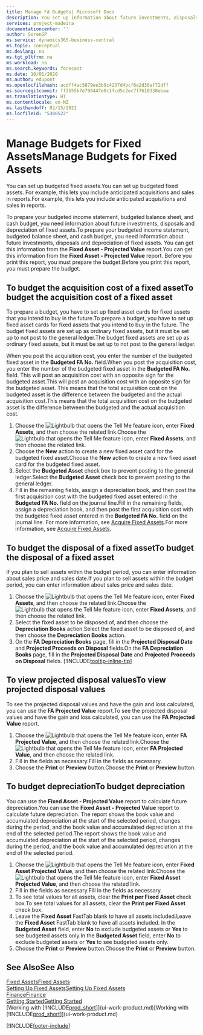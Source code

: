 ```yaml
---
title: Manage FA Budgets| Microsoft Docs
description: You set up information about future investments, disposals, and depreciation of fixed assets to help prepare budgets and forecasts.
services: project-madeira
documentationcenter: ''
author: SorenGP
ms.service: dynamics365-business-central
ms.topic: conceptual
ms.devlang: na
ms.tgt_pltfrm: na
ms.workload: na
ms.search.keywords: forecast
ms.date: 10/01/2020
ms.author: edupont
ms.openlocfilehash: acdff4ac5879ee3b9c4237d4bcf6e2d30af72dff
ms.sourcegitcommit: ff2b55b7e790447e0c1fcd5c2ec7f7610338ebaa
ms.translationtype: HT
ms.contentlocale: en-NZ
ms.lasthandoff: 02/15/2021
ms.locfileid: "5380522"
---
```

# <a name="manage-budgets-for-fixed-assets"></a><span data-ttu-id="4a7ee-103">Manage Budgets for Fixed Assets</span><span class="sxs-lookup"><span data-stu-id="4a7ee-103">Manage Budgets for Fixed Assets</span></span>
<span data-ttu-id="4a7ee-104">You can set up budgeted fixed assets.</span><span class="sxs-lookup"><span data-stu-id="4a7ee-104">You can set up budgeted fixed assets.</span></span> <span data-ttu-id="4a7ee-105">For example, this lets you include anticipated acquisitions and sales in reports.</span><span class="sxs-lookup"><span data-stu-id="4a7ee-105">For example, this lets you include anticipated acquisitions and sales in reports.</span></span>  

<span data-ttu-id="4a7ee-106">To prepare your budgeted income statement, budgeted balance sheet, and cash budget, you need information about future investments, disposals and depreciation of fixed assets.</span><span class="sxs-lookup"><span data-stu-id="4a7ee-106">To prepare your budgeted income statement, budgeted balance sheet, and cash budget, you need information about future investments, disposals and depreciation of fixed assets.</span></span> <span data-ttu-id="4a7ee-107">You can get this information from the **Fixed Asset - Projected Value** report.</span><span class="sxs-lookup"><span data-stu-id="4a7ee-107">You can get this information from the **Fixed Asset - Projected Value** report.</span></span> <span data-ttu-id="4a7ee-108">Before you print this report, you must prepare the budget.</span><span class="sxs-lookup"><span data-stu-id="4a7ee-108">Before you print this report, you must prepare the budget.</span></span>  

## <a name="to-budget-the-acquisition-cost-of-a-fixed-asset"></a><span data-ttu-id="4a7ee-109">To budget the acquisition cost of a fixed asset</span><span class="sxs-lookup"><span data-stu-id="4a7ee-109">To budget the acquisition cost of a fixed asset</span></span>
<span data-ttu-id="4a7ee-110">To prepare a budget, you have to set up fixed asset cards for fixed assets that you intend to buy in the future.</span><span class="sxs-lookup"><span data-stu-id="4a7ee-110">To prepare a budget, you have to set up fixed asset cards for fixed assets that you intend to buy in the future.</span></span> <span data-ttu-id="4a7ee-111">The budget fixed assets are set up as ordinary fixed assets, but it must be set up to not post to the general ledger.</span><span class="sxs-lookup"><span data-stu-id="4a7ee-111">The budget fixed assets are set up as ordinary fixed assets, but it must be set up to not post to the general ledger.</span></span>

<span data-ttu-id="4a7ee-112">When you post the acquisition cost, you enter the number of the budgeted fixed asset in the **Budgeted FA No.** field.</span><span class="sxs-lookup"><span data-stu-id="4a7ee-112">When you post the acquisition cost, you enter the number of the budgeted fixed asset in the **Budgeted FA No.** field.</span></span> <span data-ttu-id="4a7ee-113">This will post an acquisition cost with an opposite sign for the budgeted asset.</span><span class="sxs-lookup"><span data-stu-id="4a7ee-113">This will post an acquisition cost with an opposite sign for the budgeted asset.</span></span> <span data-ttu-id="4a7ee-114">This means that the total acquisition cost on the budgeted asset is the difference between the budgeted and the actual acquisition cost.</span><span class="sxs-lookup"><span data-stu-id="4a7ee-114">This means that the total acquisition cost on the budgeted asset is the difference between the budgeted and the actual acquisition cost.</span></span>

1. <span data-ttu-id="4a7ee-115">Choose the ![Lightbulb that opens the Tell Me feature](media/ui-search/search_small.png "Tell me what you want to do") icon, enter **Fixed Assets**, and then choose the related link.</span><span class="sxs-lookup"><span data-stu-id="4a7ee-115">Choose the ![Lightbulb that opens the Tell Me feature](media/ui-search/search_small.png "Tell me what you want to do") icon, enter **Fixed Assets**, and then choose the related link.</span></span>
2. <span data-ttu-id="4a7ee-116">Choose the **New** action to create a new fixed asset card for the budgeted fixed asset.</span><span class="sxs-lookup"><span data-stu-id="4a7ee-116">Choose the **New** action to create a new fixed asset card for the budgeted fixed asset.</span></span>
3. <span data-ttu-id="4a7ee-117">Select the **Budgeted Asset** check box to prevent posting to the general ledger.</span><span class="sxs-lookup"><span data-stu-id="4a7ee-117">Select the **Budgeted Asset** check box to prevent posting to the general ledger.</span></span>
4. <span data-ttu-id="4a7ee-118">Fill in the remaining fields, assign a depreciation book, and then post the first acquisition cost with the budgeted fixed asset entered in the **Budgeted FA No.** field on the journal line.</span><span class="sxs-lookup"><span data-stu-id="4a7ee-118">Fill in the remaining fields, assign a depreciation book, and then post the first acquisition cost with the budgeted fixed asset entered in the **Budgeted FA No.** field on the journal line.</span></span> <span data-ttu-id="4a7ee-119">For more information, see [Acquire Fixed Assets](fa-how-acquire.md).</span><span class="sxs-lookup"><span data-stu-id="4a7ee-119">For more information, see [Acquire Fixed Assets](fa-how-acquire.md).</span></span>

## <a name="to-budget-the-disposal-of-a-fixed-asset"></a><span data-ttu-id="4a7ee-120">To budget the disposal of a fixed asset</span><span class="sxs-lookup"><span data-stu-id="4a7ee-120">To budget the disposal of a fixed asset</span></span>
<span data-ttu-id="4a7ee-121">If you plan to sell assets within the budget period, you can enter information about sales price and sales date.</span><span class="sxs-lookup"><span data-stu-id="4a7ee-121">If you plan to sell assets within the budget period, you can enter information about sales price and sales date.</span></span>

1. <span data-ttu-id="4a7ee-122">Choose the ![Lightbulb that opens the Tell Me feature](media/ui-search/search_small.png "Tell me what you want to do") icon, enter **Fixed Assets**, and then choose the related link.</span><span class="sxs-lookup"><span data-stu-id="4a7ee-122">Choose the ![Lightbulb that opens the Tell Me feature](media/ui-search/search_small.png "Tell me what you want to do") icon, enter **Fixed Assets**, and then choose the related link.</span></span>
2. <span data-ttu-id="4a7ee-123">Select the fixed asset to be disposed of, and then choose the **Depreciation Books** action.</span><span class="sxs-lookup"><span data-stu-id="4a7ee-123">Select the fixed asset to be disposed of, and then choose the **Depreciation Books** action.</span></span>
3. <span data-ttu-id="4a7ee-124">On the **FA Depreciation Books** page, fill in the **Projected Disposal Date** and **Projected Proceeds on Disposal** fields.</span><span class="sxs-lookup"><span data-stu-id="4a7ee-124">On the **FA Depreciation Books** page, fill in the **Projected Disposal Date** and **Projected Proceeds on Disposal** fields.</span></span> [!INCLUDE[tooltip-inline-tip](includes/tooltip-inline-tip_md.md)]

## <a name="to-view-projected-disposal-values"></a><span data-ttu-id="4a7ee-125">To view projected disposal values</span><span class="sxs-lookup"><span data-stu-id="4a7ee-125">To view projected disposal values</span></span>
<span data-ttu-id="4a7ee-126">To see the projected disposal values and have the gain and loss calculated, you can use the **FA Projected Value** report.</span><span class="sxs-lookup"><span data-stu-id="4a7ee-126">To see the projected disposal values and have the gain and loss calculated, you can use the **FA Projected Value** report.</span></span>

1. <span data-ttu-id="4a7ee-127">Choose the ![Lightbulb that opens the Tell Me feature](media/ui-search/search_small.png "Tell me what you want to do") icon, enter **FA Projected Value**, and then choose the related link.</span><span class="sxs-lookup"><span data-stu-id="4a7ee-127">Choose the ![Lightbulb that opens the Tell Me feature](media/ui-search/search_small.png "Tell me what you want to do") icon, enter **FA Projected Value**, and then choose the related link.</span></span>
2. <span data-ttu-id="4a7ee-128">Fill in the fields as necessary.</span><span class="sxs-lookup"><span data-stu-id="4a7ee-128">Fill in the fields as necessary.</span></span>
3. <span data-ttu-id="4a7ee-129">Choose the **Print** or **Preview** button.</span><span class="sxs-lookup"><span data-stu-id="4a7ee-129">Choose the **Print** or **Preview** button.</span></span>

## <a name="to-budget-depreciation"></a><span data-ttu-id="4a7ee-130">To budget depreciation</span><span class="sxs-lookup"><span data-stu-id="4a7ee-130">To budget depreciation</span></span>
<span data-ttu-id="4a7ee-131">You can use the **Fixed Asset - Projected Value** report to calculate future depreciation.</span><span class="sxs-lookup"><span data-stu-id="4a7ee-131">You can use the **Fixed Asset - Projected Value** report to calculate future depreciation.</span></span> <span data-ttu-id="4a7ee-132">The report shows the book value and accumulated depreciation at the start of the selected period, changes during the period, and the book value and accumulated depreciation at the end of the selected period.</span><span class="sxs-lookup"><span data-stu-id="4a7ee-132">The report shows the book value and accumulated depreciation at the start of the selected period, changes during the period, and the book value and accumulated depreciation at the end of the selected period.</span></span>

1. <span data-ttu-id="4a7ee-133">Choose the ![Lightbulb that opens the Tell Me feature](media/ui-search/search_small.png "Tell me what you want to do") icon, enter **Fixed Asset Projected Value**, and then choose the related link.</span><span class="sxs-lookup"><span data-stu-id="4a7ee-133">Choose the ![Lightbulb that opens the Tell Me feature](media/ui-search/search_small.png "Tell me what you want to do") icon, enter **Fixed Asset Projected Value**, and then choose the related link.</span></span>
2. <span data-ttu-id="4a7ee-134">Fill in the fields as necessary.</span><span class="sxs-lookup"><span data-stu-id="4a7ee-134">Fill in the fields as necessary.</span></span>
3. <span data-ttu-id="4a7ee-135">To see total values for all assets, clear the **Print per Fixed Asset** check box.</span><span class="sxs-lookup"><span data-stu-id="4a7ee-135">To see total values for all assets, clear the **Print per Fixed Asset** check box.</span></span>
4. <span data-ttu-id="4a7ee-136">Leave the **Fixed Asset** FastTab blank to have all assets included.</span><span class="sxs-lookup"><span data-stu-id="4a7ee-136">Leave the **Fixed Asset** FastTab blank to have all assets included.</span></span> <span data-ttu-id="4a7ee-137">In the **Budgeted Asset** field, enter **No** to exclude budgeted assets or **Yes** to see budgeted assets only.</span><span class="sxs-lookup"><span data-stu-id="4a7ee-137">In the **Budgeted Asset** field, enter **No** to exclude budgeted assets or **Yes** to see budgeted assets only.</span></span>
5. <span data-ttu-id="4a7ee-138">Choose the **Print** or **Preview** button.</span><span class="sxs-lookup"><span data-stu-id="4a7ee-138">Choose the **Print** or **Preview** button.</span></span>

## <a name="see-also"></a><span data-ttu-id="4a7ee-139">See Also</span><span class="sxs-lookup"><span data-stu-id="4a7ee-139">See Also</span></span>
[<span data-ttu-id="4a7ee-140">Fixed Assets</span><span class="sxs-lookup"><span data-stu-id="4a7ee-140">Fixed Assets</span></span>](fa-manage.md)  
[<span data-ttu-id="4a7ee-141">Setting Up Fixed Assets</span><span class="sxs-lookup"><span data-stu-id="4a7ee-141">Setting Up Fixed Assets</span></span>](fa-setup.md)  
[<span data-ttu-id="4a7ee-142">Finance</span><span class="sxs-lookup"><span data-stu-id="4a7ee-142">Finance</span></span>](finance.md)  
[<span data-ttu-id="4a7ee-143">Getting Started</span><span class="sxs-lookup"><span data-stu-id="4a7ee-143">Getting Started</span></span>](product-get-started.md)  
<span data-ttu-id="4a7ee-144">[Working with [!INCLUDE[prod_short](includes/prod_short.md)]](ui-work-product.md)</span><span class="sxs-lookup"><span data-stu-id="4a7ee-144">[Working with [!INCLUDE[prod_short](includes/prod_short.md)]](ui-work-product.md)</span></span>


[!INCLUDE[footer-include](includes/footer-banner.md)]